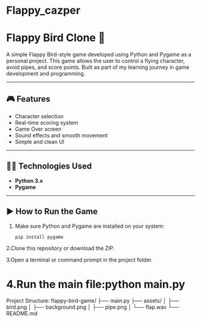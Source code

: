 # Flappy_cazper
# Flappy Bird Clone 🐤

A simple Flappy Bird-style game developed using Python and Pygame as a personal project. This game allows the user to control a flying character, avoid pipes, and score points. Built as part of my learning journey in game development and programming.

---

## 🎮 Features

- Character selection
- Real-time scoring system
- Game Over screen
- Sound effects and smooth movement
- Simple and clean UI

---

## 🧑‍💻 Technologies Used

- **Python 3.x**
- **Pygame**

---

## ▶️ How to Run the Game

1. Make sure Python and Pygame are installed on your system:
   ```bash
   pip install pygame
2.Clone this repository or download the ZIP.

3.Open a terminal or command prompt in the project folder.

4.Run the main file:python main.py
========================================================================
Project Structure:
flappy-bird-game/
├── main.py
├── assets/
│   ├── bird.png
│   ├── background.png
│   ├── pipe.png
│   └── flap.wav
└── README.md


